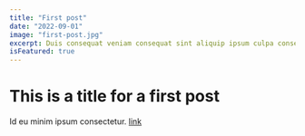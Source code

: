 ```yaml
---
title: "First post"
date: "2022-09-01"
image: "first-post.jpg"
excerpt: Duis consequat veniam consequat sint aliquip ipsum culpa consequat dolore sunt anim sit. Voluptate labore veniam proident laboris. Reprehenderit aliqua dolor duis sint eu laborum ex sint in tempor laborum id. Elit consequat culpa sint quis irure Lorem. Do ullamco excepteur sunt incididunt duis pariatur. Pariatur ullamco ad incididunt adipisicing.
isFeatured: true
---
```


# This is a title for a first post

Id eu minim ipsum consectetur. [link](https://google.com)
